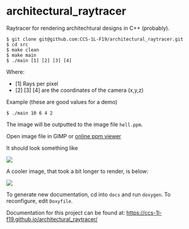 # architectural_raytracer

Raytracer for rendering architechtural designs in C++ (probably).

```
$ git clone git@github.com:CCS-1L-F19/architectural_raytracer.git
$ cd src
$ make clean
$ make main
$ ./main [1] [2] [3] [4]
```

Where:
* [1] Rays per pixel
* [2] [3] [4] are the coordinates of the camera (x,y,z)

Example (these are good values for a demo)
```
$ ./main 10 6 4 2
```

The image will be outputted to the image file `hell.ppm`.

Open image file in GIMP or [online ppm viewer](http://paulcuth.me.uk/netpbm-viewer/)

It should look something like 

![](https://i.imgur.com/XLNk4gS.png)

A cooler image, that took a bit longer to render, is below:

![](https://i.imgur.com/AgZUNIn.png)

To generate new documentation, cd into `docs` and run `doxygen`. To reconfigure, edit  `Doxyfile`.

Documentation for this project can be found at: https://ccs-1l-f19.github.io/architectural_raytracer/
